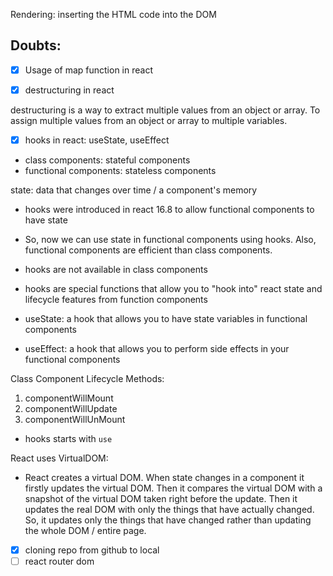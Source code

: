 Rendering: inserting the HTML code into the DOM

## Doubts:

- [x] Usage of map function in react

- [x] destructuring in react

destructuring is a way to extract multiple values from an object or array. To assign multiple values from an object or array to multiple variables.

- [x] hooks in react: useState, useEffect

- class components: stateful components
- functional components: stateless components

state: data that changes over time / a component's memory

- hooks were introduced in react 16.8 to allow functional components to have state

- So, now we can use state in functional components using hooks. Also, functional components are efficient than class components.

- hooks are not available in class components
- hooks are special functions that allow you to "hook into" react state and lifecycle features from function components

- useState: a hook that allows you to have state variables in functional components

- useEffect: a hook that allows you to perform side effects in your functional components

Class Component Lifecycle Methods:

1. componentWillMount
2. componentWillUpdate
3. componentWillUnMount

- hooks starts with `use`

React uses VirtualDOM:

- React creates a virtual DOM. When state changes in a component it firstly updates the virtual DOM. Then it compares the virtual DOM with a snapshot of the virtual DOM taken right before the update. Then it updates the real DOM with only the things that have actually changed. So, it updates only the things that have changed rather than updating the whole DOM / entire page.

- [x] cloning repo from github to local
- [ ] react router dom
